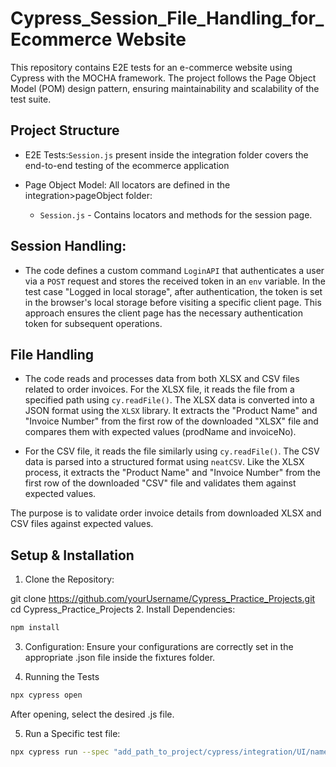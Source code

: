 # Cypress_Session_File_Handling_for_Ecommerce Website
This repository contains E2E tests for an e-commerce website using Cypress with the MOCHA framework. The project follows the Page Object Model (POM) design pattern, ensuring maintainability and scalability of the test suite.
## Project Structure
- E2E Tests:`Session.js` present inside the integration folder covers the end-to-end testing of the ecommerce application 
- Page Object Model: All locators are defined in the integration>pageObject folder:

    - `Session.js` - Contains locators and methods for the session page.

## Session Handling:
- The code defines a custom command `LoginAPI` that authenticates a user via a `POST` request and stores the received token in an `env` variable. In the test case "Logged in local storage", after authentication, the token is set in the browser's local storage before visiting a specific client page. This approach ensures the client page has the necessary authentication token for subsequent operations.

## File Handling

- The code reads and processes data from both XLSX and CSV files related to order invoices. For the XLSX file, it reads the file from a specified path using `cy.readFile()`. The XLSX data is converted into a JSON format using the `XLSX` library. It extracts the "Product Name" and "Invoice Number" from the first row of the downloaded "XLSX" file and compares them with expected values (prodName and invoiceNo).

- For the CSV file, it reads the file similarly using `cy.readFile()`. The CSV data is parsed into a structured format using `neatCSV`. Like the XLSX process, it extracts the "Product Name" and "Invoice Number" from the first row of the downloaded "CSV" file and validates them against expected values.

The purpose is to validate order invoice details from downloaded XLSX and CSV files against expected values.


## Setup & Installation
1. Clone the Repository:

git clone https://github.com/yourUsername/Cypress_Practice_Projects.git
cd Cypress_Practice_Projects
2. Install Dependencies:
```bash
npm install
```
3. Configuration: Ensure your configurations are correctly set in the appropriate .json file inside the fixtures folder.

4. Running the Tests
```bash
npx cypress open
```
After opening, select the desired .js file.

5. Run a Specific test file:
```bash
npx cypress run --spec "add_path_to_project/cypress/integration/UI/name_of_file"
```


